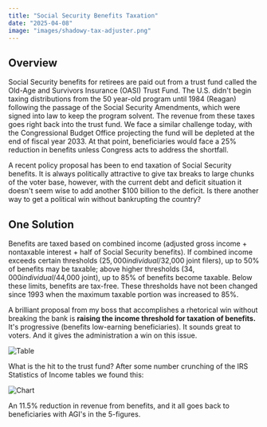 ```yaml
---
title: "Social Security Benefits Taxation"
date: "2025-04-08"
image: "images/shadowy-tax-adjuster.png"
---
```


## Overview
Social Security benefits for retirees are paid out from a trust fund called the Old-Age and Survivors Insurance (OASI) Trust Fund. The U.S. didn't begin taxing distributions from the 50 year-old program until 1984 (Reagan) following the passage of the Social Security Amendments, which were signed into law to keep the program solvent. The revenue from these taxes goes right back into the trust fund. We face a similar challenge today, with the Congressional Budget Office projecting the fund will be depleted at the end of fiscal year 2033. At that point, beneficiaries would face a 25% reduction in benefits unless Congress acts to address the shortfall.

A recent policy proposal has been to end taxation of Social Security benefits. It is always politically attractive to give tax breaks to large chunks of the voter base, however, with the current debt and deficit situation it doesn't seem wise to add another $100 billion to the deficit. Is there another way to get a political win without bankrupting the country?

## One Solution
Benefits are taxed based on combined income (adjusted gross income + nontaxable interest + half of Social Security benefits). If combined income exceeds certain thresholds ($25,000 individual/$32,000 joint filers), up to 50% of benefits may be taxable; above higher thresholds ($34,000 individual/$44,000 joint), up to 85% of benefits become taxable. Below these limits, benefits are tax-free. These thresholds have not been changed since 1993 when the maximum taxable portion was increased to 85%. 

A brilliant proposal from my boss that accomplishes a rhetorical win without breaking the bank is **raising the income threshold for taxation of benefits.** It's progressive (benefits low-earning beneficiaries). It sounds great to voters. And it gives the administration a win on this issue.

![Table](/blog_posts/taxes/images/changing-thresholds-table.png)

What is the hit to the trust fund? After some number crunching of the IRS Statistics of Income tables we found this:

![Chart](/blog_posts/taxes/images/changing-thresholds-chart.png)

An 11.5% reduction in revenue from benefits, and it all goes back to beneficiaries with AGI's in the 5-figures. 